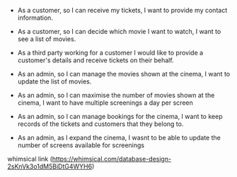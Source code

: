 - As a customer, so I can receive my tickets, I want to provide my contact information.
- As a customer, so I can decide which movie I want to watch, I want to see a list of movies.

- As a third party working for a customer I would like to provide a customer's details and receive tickets on their behalf.

- As an admin, so I can manage the movies shown at the cinema, I want to update the list of movies.
- As an admin, so I can maximise the number of movies shown at the cinema, I want to have multiple screenings a day per screen
- As an admin, so I can manage bookings for the cinema, I want to keep records of the tickets and customers that they belong to.
- As an admin, as I expand the cinema, I wasnt to be able to update the number of screens available for screenings

whimsical link (https://whimsical.com/database-design-2sKnVk3o1dM5BiDtG4WYH6)